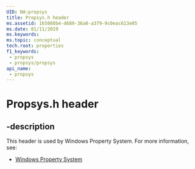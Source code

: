 ```yaml
---
UID: NA:propsys
title: Propsys.h header
ms.assetid: 165088b4-d689-36a0-a379-9c0eac613e05
ms.date: 01/11/2019
ms.keywords: 
ms.topic: conceptual
tech.root: properties
f1_keywords:
 - propsys
 - propsys/propsys
api_name:
 - propsys
---
```


# Propsys.h header


## -description

This header is used by Windows Property System. For more information, see:

- [Windows Property System](../_properties/index.md)


